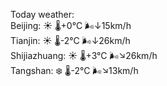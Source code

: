 Today weather:  
Beijing: ☀️ 🌡️+0°C 🌬️↓15km/h  
Tianjin: ☀️ 🌡️-2°C 🌬️↓26km/h  
Shijiazhuang: ☀️ 🌡️+3°C 🌬️↘26km/h  
Tangshan: ❄️ 🌡️-2°C 🌬️↘13km/h  
